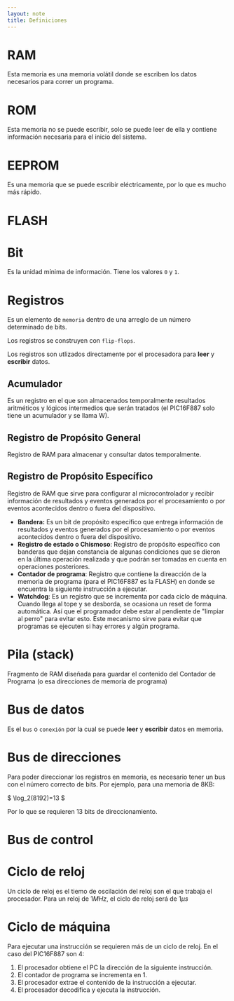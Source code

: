 ```yaml
---
layout: note
title: Definiciones
---
```


# RAM
Esta memoria es una memoria volátil donde se escriben los datos necesarios para correr un programa.
# ROM
Esta memoria no se puede escribir, solo se puede leer de ella y contiene información necesaria para el inicio del sistema.
# EEPROM
Es una memoria que se puede escribir eléctricamente, por lo que es mucho más rápido.
# FLASH
# Bit
Es la unidad mínima de información. Tiene los valores `0` y `1`.
# Registros
Es un elemento de `memoria` dentro de una arreglo de un número determinado de bits.

Los registros se construyen con `flip-flops`.

Los registros son utlizados directamente por el procesadora para **leer** y **escribir** datos.

## Acumulador
Es un registro en el que son almacenados temporalmente resultados aritméticos y lógicos intermedios que serán tratados (el PIC16F887 solo tiene un acumulador y se llama W).

## Registro de Propósito General
Registro de RAM para almacenar y consultar datos temporalmente.
## Registro de Propósito Específico
Registro de RAM que sirve para configurar al microcontrolador y recibir información de resultados y eventos generados por el procesamiento o por eventos acontecidos dentro o fuera del dispositivo.

* **Bandera:** Es un bit de propósito específico que entrega información de resultados y eventos generados por el procesamiento o por eventos acontecidos dentro o fuera del dispositivo.
* **Registro de estado o Chismoso**: Registro de propósito específico con banderas que dejan constancia de algunas condiciones que se dieron en la última operación realizada y que podrán ser tomadas en cuenta en operaciones posteriores.
* **Contador de programa**: Registro que contiene la direacción de la memoria de programa (para el PIC16F887 es la FLASH) en donde se encuentra la siguiente instrucción a ejecutar.
* **Watchdog**: Es un registro que se incrementa por cada ciclo de máquina. Cuando llega al tope y se desborda, se ocasiona un reset de forma automática. Así que el programador debe estar al pendiente de "limpiar al perro" para evitar esto. Este mecanismo sirve para evitar que programas se ejecuten si hay errores y algún programa.

# Pila (stack)
Fragmento de RAM diseñada para guardar el contenido del Contador de Programa (o esa direcciones de memoria de programa)

# Bus de datos
Es el `bus` o `conexión` por la cual se puede **leer** y **escribir** datos en memoria.

# Bus de direcciones
Para poder direccionar los registros en memoria, es necesario tener un bus con el número correcto de bits. Por ejemplo, para una memoria de 8KB:

$
\log_2(8192)=13
$

Por lo que se requieren 13 bits de direccionamiento.
# Bus de control
# Ciclo de reloj
Un ciclo de reloj es el tiemo de oscilación del reloj son el que trabaja el procesador. Para un reloj de $1 MHz$, el ciclo de reloj será de $1\mu s$
# Ciclo de máquina
Para ejecutar una instrucción se requieren más de un ciclo de reloj. En el caso del PIC16F887 son 4:
1. El procesador obtiene el PC la dirección de la siguiente instrucción.
2. El contador de programa se incrementa en 1.
3. El procesador extrae el contenido de la instrucción a ejecutar.
4. El procesador decodifica y ejecuta la instrucción.